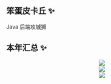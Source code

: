 ## 笨蛋皮卡丘 ✨
Java 后端攻城狮

## 本年汇总 ✨
<div align="center">
  <a target="_blank" href="https://github.com/anuraghazra/github-readme-stats">
    <img src="https://github-readme-stats-sand-one-31.vercel.app/api?username=cutepikachu-cn&show_icons=true&locale=cn&include_all_commits=true&hide_title=true" />
  </a>
</div>
<div align="center">
  <a target="_blank" align="center" href="https://github.com/anuraghazra/github-readme-stats">
    <img src="https://github-readme-stats-sand-one-31.vercel.app/api/top-langs/?username=cutepikachu-cn&layout=compact&locale=cn&hide_title=true" />
  </a>
</div>
<div align="center">
  <a target="_blank" align="center" href="https://github.com/anuraghazra/github-readme-stats">
    <img src="https://github-readme-stats-sand-one-31.vercel.app/api/wakatime?username=cutepikachu_cn&layout=compact&hide=other" />
  </a>
</div>



<!--
**cutepikachu-cn/cutepikachu-cn** is a ✨ _special_ ✨ repository because its `README.md` (this file) appears on your GitHub profile.

Here are some ideas to get you started:

- 🔭 I’m currently working on ...
- 🌱 I’m currently learning ...
- 👯 I’m looking to collaborate on ...
- 🤔 I’m looking for help with ...
- 💬 Ask me about ...
- 📫 How to reach me: ...
- 😄 Pronouns: ...
- ⚡ Fun fact: ...
-->
